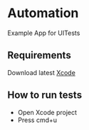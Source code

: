 # Automation
Example App for UITests

## Requirements
Download latest [Xcode](https://apps.apple.com/us/app/xcode/id497799835?mt=12)

## How to run tests
- Open Xcode project
- Press cmd+u
